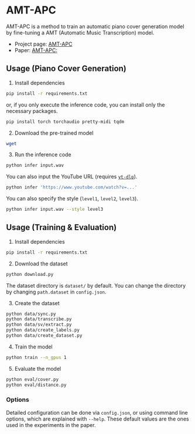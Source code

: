# AMT-APC

AMT-APC is a method to train an automatic piano cover generation model by fine-tuning a AMT (Automatic Music Transcription) model.

- Project page: [AMT-APC](https://misya11p.github.io/amt-apc/)
- Paper: [AMT-APC: ](https://arxiv.org/abs/)

## Usage (Piano Cover Generation)

1. Install dependencies

```bash
pip install -r requirements.txt
```

or, if you only execute the inference code, you can install only the necessary packages.

```bash
pip install torch torchaudio pretty-midi tqdm
```

2. Download the pre-trained model

```bash
wget
```

3. Run the inference code

```bash
python infer input.wav
```

You can also input the YouTube URL (requires [`yt-dlp`](https://github.com/yt-dlp/yt-dlp)).

```bash
python infer 'https://www.youtube.com/watch?v=...'
```

You can also specify the style (`level1`, `level2`, `level3`).

```bash
python infer input.wav --style level3
```

## Usage (Training & Evaluation)

1. Install dependencies

```bash
pip install -r requirements.txt
```

2. Download the dataset

```bash
python download.py
```

The dataset directory is `dataset/` by default. You can change the directory by changing `path.dataset` in `config.json`.

3. Create the dataset

```bash
python data/sync.py
python data/transcribe.py
python data/sv/extract.py
python data/create_labels.py
python data/create_dataset.py
```

4. Train the model

```bash
python train --n_gpus 1
```

5. Evaluate the model

```bash
python eval/cover.py
python eval/distance.py
```

### Options

Detailed configuration can be done via `config.json`, or using command line options, which are explained with `--help`. These default values ​​are the ones used in the experiments in the paper.
